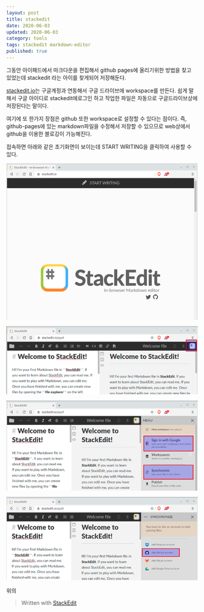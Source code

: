 ```yaml
---
layout: post  
title: stackedit
date: 2020-06-03
updated: 2020-06-03
category: tools
tags: stackedit markdown-editor
published: true
---
```

그동안 아이패드에서 마크다운을 편집해서 github pages에 올리기위한 방법을 찾고 있었는데 stackedit 라는 아이를 찾게되어 저장해둔다. 

[stackedit.io](https://stackedit.io)는 구글계정과 연동해서 구글 드라이브에 workspace를 만든다. 쉽게 말해서 구글 아이디로 stackedit에로그인 하고 작업한 파일은 자동으로 구글드라이브상에 저장된다는 말이다.

여기에 또 한가지 장점은 github 또한 workspace로 설정할 수 있다는 점이다. 즉, github-pages에 있는 markdown파일을 수정해서 저장할 수 있으므로 web상에서 github을 이용한 블로깅이 가능해진다.

접속하면 아래와 같은 초기화면이 보이는데 START WRITING을 클릭하여 사용할 수 있다.

![01](/assets/img/2020-06-03-1.stackedit01.png)

![02](/assets/img/2020-06-03-1.stackedit02.png)

![03](/assets/img/2020-06-03-1.stackedit03.png)

![04](/assets/img/2020-06-03-1.stackedit04.png)

위의 

> Written with [StackEdit](https://stackedit.io/)
<!--stackedit_data:
eyJoaXN0b3J5IjpbLTU1MTI2MjA0MSw2MDc1NTcwNjAsLTY3MT
IxOTYzMiwtMTYyOTIyMzE0MV19
-->